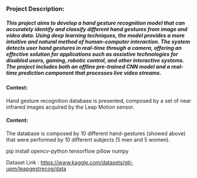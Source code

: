 ### Project Description:

##### This project aims to develop a hand gesture recognition model that can accurately identify and classify different hand gestures from image and video data. Using deep learning techniques, the model provides a more intuitive and natural method of human-computer interaction. The system detects user hand gestures in real-time through a camera, offering an effective solution for applications such as assistive technologies for disabled users, gaming, robotic control, and other interactive systems. The project includes both an offline pre-trained CNN model and a real-time prediction component that processes live video streams.

#### Context:
Hand gesture recognition database is presented, composed by a set of near infrared images acquired by the Leap Motion sensor.

#### Content:
The database is composed by 10 different hand-gestures (showed above) that were performed by 10 different subjects (5 men and 5 women).



pip install opencv-python tensorflow pillow numpy




Dataset Link : https://www.kaggle.com/datasets/gti-upm/leapgestrecog/data
